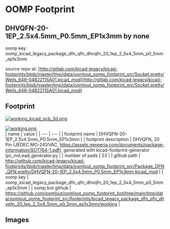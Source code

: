 # OOMP Footprint  
## DHVQFN-20-1EP_2.5x4.5mm_P0.5mm_EP1x3mm  by none  
  
oomp key: oomp_kicad_legacy_package_dfn_qfn_dhvqfn_20_1ep_2_5x4_5mm_p0_5mm_ep1x3mm  
  
source repo at: [http://gitlab.com/kicad-legacy/kicad-footprints/blob/master/tmp/data/oomlout_oomp_footprint_src/Socket.pretty/Wells_648-0482211SA01.kicad_mod](http://gitlab.com/kicad-legacy/kicad-footprints/blob/master/tmp/data/oomlout_oomp_footprint_src/Socket.pretty/Wells_648-0482211SA01.kicad_mod)  
## Footprint  
  
[![working_kicad_pcb_3d.png](working_kicad_pcb_3d_600.png)](working_kicad_pcb_3d.png)  
  
[![working.png](working_600.png)](working.png)  
| name | value | 
| --- | --- | 
| footprint name | DHVQFN-20-1EP_2.5x4.5mm_P0.5mm_EP1x3mm | 
| footprint description | DHVQFN, 20 Pin (JEDEC MO-241/VAC, https://assets.nexperia.com/documents/package-information/SOT764-1.pdf), generated with kicad-footprint-generator ipc_noLead_generator.py | 
| number of pads | 23 | 
| github path | http://github.com/kicad-legacy/kicad-footprints/blob/master/tmp/data/oomlout_oomp_footprint_src/Package_DFN_QFN.pretty/DHVQFN-20-1EP_2.5x4.5mm_P0.5mm_EP1x3mm.kicad_mod | 
| oomp key | oomp_kicad_legacy_package_dfn_qfn_dhvqfn_20_1ep_2_5x4_5mm_p0_5mm_ep1x3mm | 
| oomp bot github | https://github.com/oomlout/oomlout_oomp_footprint_bot/tree/main/tmp/data/oomlout_oomp_footprint_src/footprints/kicad_legacy_package_dfn_qfn_dhvqfn_20_1ep_2_5x4_5mm_p0_5mm_ep1x3mm/working | 
## Images  
